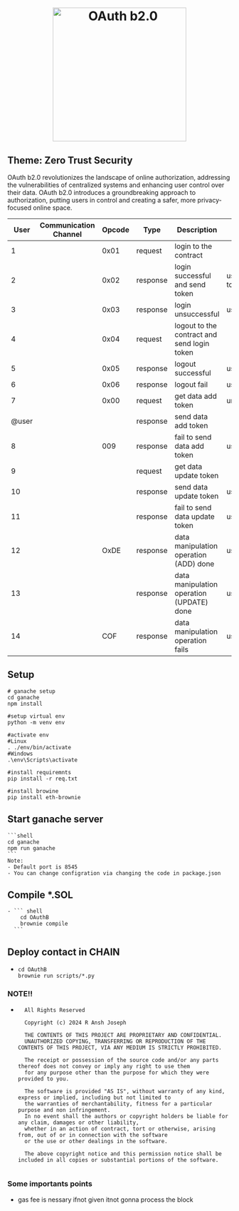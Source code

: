 <h1 align="center">
	<img width="300" src="https://github.com/OAuth-b2-0/OAUTHB2.0_CONTACT/assets/98285552/dbf5b7fc-3cf6-4182-ad2c-e5472c3ebc19" alt="OAuth b2.0">
	<br>
</h1>

## Theme: Zero Trust Security
OAuth b2.0 revolutionizes the landscape of online authorization, addressing the vulnerabilities of centralized systems and enhancing user control over their data. OAuth b2.0 introduces a groundbreaking approach to authorization, putting users in control and creating a safer, more privacy-focused online space.

| User | Communication Channel | Opcode | Type       | Description                                 | Packet function                       | Group                      | Progress |
|------|-----------------------|---------|------------|--------------------------------------------------|----------------------------------------|------------------------------|----------|
| 1    |                       | 0x01    | request   | login to the contract                       |                                       | User login                   |          |
| 2    |                       | 0x02    | response  | login successful and send token           | user_login_send_access_token(uint16 token) | User login                   |          |
| 3    |                       | 0x03    | response  | login unsuccessful                         | user_login_fail                       | User login                   |          |
| 4    |                       | 0x04    | request   | logout to the contract and send login token |                                       | User login                   |          |
| 5    |                       | 0x05    | response  | logout successful                            | user_logout_successful()               | User login                   |          |
| 6    |                       | 0x06    | response  | logout fail                                  | user_logout_fail)                       | User login                   |          |
| 7    |                       | 0x00    | request   | get data add token                           | uner data add_token(uint16 token)       | Data Store Management        | X        |
| @user |                       |         | response  | send data add token                          |                                       | Data Store Management        | X        |
| 8    |                       | 009     | response  | fail to send data add token                 | user_data_add_token_fail()               | Data Store Management       |          |
| 9    |                       |         | request   | get data update token                        |                                       | Data Store Management        | X        |
| 10   |                       |         | response  | send data update token                       | user_data_update_token(pant16 token)    | Data Store Management        | X        |
| 11   |                       |         | response  | fail to send data update token               | user_data_update_token_fail()            | Data Store Management       |          |
| 12   |                       | OxDE    | response  | data manipulation operation (ADD) done       | user_data_manipulation_add_done()       | Data Store Management        |          |
| 13   |                       |         | response  | data manipulation operation (UPDATE) done   | user_data_manipulation_update_done()    | Data Store Management        |          |
| 14   |                       | COF     | response  | data manipulation operation fails            | user_data_manipulation_fail)            | Data Store Management       |          |


## Setup
  ```shell
  # ganache setup
  cd ganache
  npm install

  #setup virtual env
  python -m venv env
  
  #activate env
  #Linux
  . ./env/bin/activate
  #Windows
  .\env\Scripts\activate
  
  #install requiremnts
  pip install -r req.txt

  #install browine
  pip install eth-brownie
  ```

## Start ganache server
    ```shell
    cd ganache
    npm run ganache
    ```
    Note: 
    - Default port is 8545
    - You can change configration via changing the code in package.json
## Compile *.SOL
    - ``` shell
        cd OAuthB
        brownie compile
      ``` 
## Deploy contact in CHAIN
  - ```shell
    cd OAuthB
    brownie run scripts/*.py
    ```

### NOTE!!
- ```
    All Rights Reserved

    Copyright (c) 2024 R Ansh Joseph

    THE CONTENTS OF THIS PROJECT ARE PROPRIETARY AND CONFIDENTIAL.
    UNAUTHORIZED COPYING, TRANSFERRING OR REPRODUCTION OF THE CONTENTS OF THIS PROJECT, VIA ANY MEDIUM IS STRICTLY PROHIBITED.

    The receipt or possession of the source code and/or any parts thereof does not convey or imply any right to use them
    for any purpose other than the purpose for which they were provided to you.

    The software is provided "AS IS", without warranty of any kind, express or implied, including but not limited to
    the warranties of merchantability, fitness for a particular purpose and non infringement.
    In no event shall the authors or copyright holders be liable for any claim, damages or other liability,
    whether in an action of contract, tort or otherwise, arising from, out of or in connection with the software
    or the use or other dealings in the software.

    The above copyright notice and this permission notice shall be included in all copies or substantial portions of the software.


    ```
### Some importants points
-   gas fee is nessary ifnot given itnot gonna process the block 
